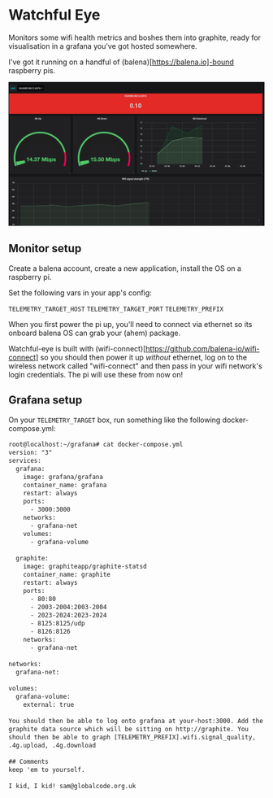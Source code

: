 # Watchful Eye

Monitors some wifi health metrics and boshes them into graphite, ready for visualisation in a grafana you've got hosted somewhere.

I've got it running on a handful of (balena)[https://balena.io]-bound raspberry pis.

![Watchful Eye](/img/watchful-eye.png)

## Monitor setup

Create a balena account, create a new application, install the OS on a raspberry pi.

Set the following vars in your app's config:

```TELEMETRY_TARGET_HOST```
```TELEMETRY_TARGET_PORT```
```TELEMETRY_PREFIX```

When you first power the pi up, you'll need to connect via ethernet so its onboard balena OS can grab your (ahem) package.

Watchful-eye is built with (wifi-connect)[https://github.com/balena-io/wifi-connect] so you should then power it up *without* ethernet, log on to the wireless network called "wifi-connect" and then pass in your wifi network's login credentials. The pi will use these from now on!

## Grafana setup

On your ```TELEMETRY_TARGET``` box, run something like the following docker-compose.yml:

```
root@localhost:~/grafana# cat docker-compose.yml
version: "3"
services:
  grafana:
    image: grafana/grafana
    container_name: grafana
    restart: always
    ports:
      - 3000:3000
    networks:
      - grafana-net
    volumes:
      - grafana-volume

  graphite:
    image: graphiteapp/graphite-statsd
    container_name: graphite
    restart: always
    ports:
      - 80:80
      - 2003-2004:2003-2004
      - 2023-2024:2023-2024
      - 8125:8125/udp
      - 8126:8126
    networks:
      - grafana-net

networks:
  grafana-net:

volumes:
  grafana-volume:
    external: true

You should then be able to log onto grafana at your-host:3000. Add the graphite data source which will be sitting on http://graphite. You should then be able to graph [TELEMETRY_PREFIX].wifi.signal_quality, .4g.upload, .4g.download

## Comments
keep 'em to yourself.

I kid, I kid! sam@globalcode.org.uk